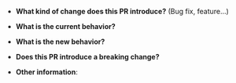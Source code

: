 
* **What kind of change does this PR introduce?** (Bug fix, feature...)



* **What is the current behavior?** 



* **What is the new behavior?**



* **Does this PR introduce a breaking change?**


* **Other information**:

